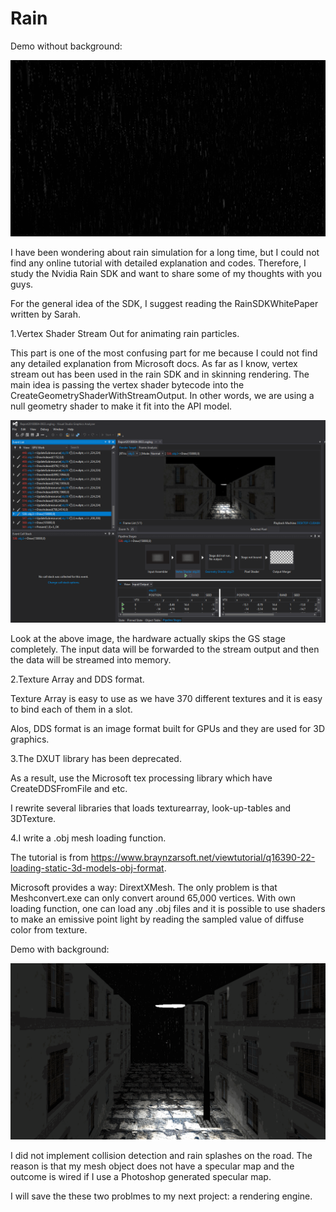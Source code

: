 # Rain

Demo without background:

![alt text](demo.gif)

I have been wondering about rain simulation for a long time, but I could not find any online tutorial with detailed explanation and codes. Therefore, I study the Nvidia Rain SDK and want to share some of my thoughts with you guys.

For the general idea of the SDK, I suggest reading the RainSDKWhitePaper written by Sarah.

1.Vertex Shader Stream Out for animating rain particles.

This part is one of the most confusing part for me because I could not find any detailed explanation from Microsoft docs. As far as I know, vertex stream out has been used in the rain SDK and in skinning rendering. The main idea is passing the vertex shader bytecode into the CreateGeometryShaderWithStreamOutput. In other words, we are using a null geometry shader to make it fit into the API model. 

![alt text](VSSO.PNG)

Look at the above image, the hardware actually skips the GS stage completely. The input data will be forwarded to the stream output and then the data will be streamed into memory. 

2.Texture Array and DDS format.

Texture Array is easy to use as we have 370 different textures and it is easy to bind each of them in a slot.

Alos, DDS format is an image format built for GPUs and they are used for 3D graphics.

3.The DXUT library has been deprecated.

As a result, use the Microsoft tex processing library which have CreateDDSFromFile and etc.

I rewrite several libraries that loads texturearray, look-up-tables and 3DTexture.

4.I write a .obj mesh loading function.

The tutorial is from https://www.braynzarsoft.net/viewtutorial/q16390-22-loading-static-3d-models-obj-format.

Microsoft provides a way: DirextXMesh. The only problem is that Meshconvert.exe can only convert around 65,000 vertices. With own loading function, one can load any .obj files and it is possible to use shaders to make an emissive point light by reading the sampled value of diffuse color from texture.

Demo with background:

![alt text](demo2.gif)

I did not implement collision detection and rain splashes on the road. The reason is that my mesh object does not have a specular map and the outcome is wired if I use a Photoshop generated specular map. 

I will save the these two problmes to my next project: a rendering engine.



